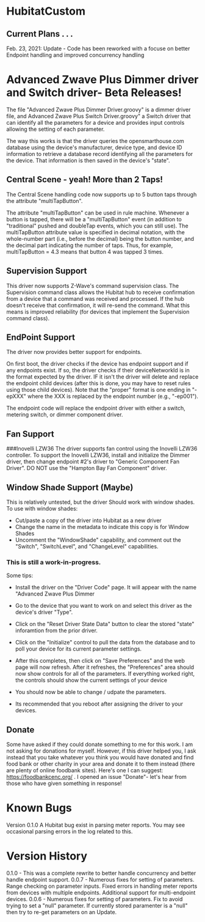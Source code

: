 # HubitatCustom

## Current Plans . . .
Feb. 23, 2021: Update - Code has been reworked with a focuse on better Endpoint handling and improved concurrency handling

# Advanced Zwave Plus Dimmer driver  and Switch driver- Beta Releases!

The file "Advanced Zwave Plus Dimmer Driver.groovy" is a dimmer driver file, and Advanced Zwave Plus Switch Driver.groovy" a Switch driver that can identify all the parameters for a device and provides input controls allowing the setting of each parameter.

The way this works is that the driver queries the opensmarthouse.com database using the device's manufacturer, device type, and device ID information to retrieve a database record identifying all the parameters for the device. That information is then saved in the device's "state".

## Central Scene - yeah! More than 2 Taps!

The Central Scene handling code now supports up to 5 button taps through the attribute "multiTapButton".

The attribute "multiTapButton" can be used in rule machine. Whenever a button is tapped, there will be a "multiTapButton" event (in addition to "traditional" pushed and doubleTap events, which you can still use).  The multiTapButton attribute value is specified in decimal notation, with the whole-number part  (i.e., before the decimal) being the button number, and the decimal part indicating the number of taps. Thus, for example, multiTapButton = 4.3  means that button 4 was tapped 3 times.

## Supervision Support
This driver now supports Z-Wave's command supervision class. The Supervision command class allows the Hubitat hub to receive confirmation from a device that a command was received and processed. If the hub doesn't receive that confirmation, it will re-send the command. What this means is improved reliability (for devices that implement the Supervision command class).

## EndPoint Support
The driver now provides better support for endpoints.

On first boot, the driver checks if the device has endpoint support and if any endpoints exist. If so, the driver checks if their deviceNetworkId is in the format expected by the driver. IF it isn't the driver will delete and replace the endpoint child devices (after this is done, you may have to reset rules using those child devices).  Note that the "proper" format is one ending in "-epXXX" where the XXX is replaced by the endpoint number (e.g., "-ep001").

The endpoint code will replace the endpoint driver with either a switch, metering switch, or dimmer component driver.

## Fan Support
###Inovelli LZW36
The driver supports fan control using the Inovelli LZW36 controller.
To support the  Inovelli LZW36, install and initialize the Dimmer driver, then change endpoint #2's driver to "Generic Component Fan Driver". DO NOT use the "Hampton Bay Fan Component" driver.

## Window Shade Support (Maybe)

This is relatively untested, but the driver Should work with window shades. To use with window shades:
* Cut/paste a copy of the driver into Hubitat as a new driver
* Change the name in the metadata to indicate this copy is for Window Shades
* Uncomment the "WindowShade" capability, and comment out the "Switch", "SwitchLevel", and "ChangeLevel" capabilities.



### This is still a work-in-progress. 

Some tips:
* Install the driver on the "Driver Code" page. It will appear with the name "Advanced Zwave Plus Dimmer
* Go to the device that you want to work on and select this driver as the device's driver "Type".
* Click on the "Reset Driver State Data" button to clear the stored "state" inforamtion from the prior driver.
* Click on the "Initialize" control to pull the data from the database and to poll your device for its current parameter settings.
* After this completes, then click on "Save Preferences" and the web page will now refresh. After it refreshes, the "Preferences" area should now show controls for all of the parameters.  If everything worked right, the controls should show the current settings of your device
* You should now be able to change / udpate the parameters.

* Its recommended that you reboot after assigning the driver to your devices.


## Donate
Some have asked if they could donate something to me for this work.  I am not asking for donations for myself. However, if this driver helped you, I ask instead that you take whatever you think you would have donated and find food bank or other charity in your area and donate it to them instead (there are plenty of online foodbank sites). Here's one I can suggest: https://foodbankcenc.org/ . I opened an issue "Donate"- let's hear from those who have given something in response!

# Known Bugs
Version 0.1.0
A Hubitat bug exist in parsing meter reports. You may see occasional parsing errors in the log related to this.

# Version History
0.1.0 - This was a complete rewrite to better handle concurrency and better handle endpoint support.
0.0.7 - Numerous fixes for setting of parameters. Range checking on parameter inputs. Fixed errors in handling meter reports from devices with multiple endpoints. Additional support for multi-endpoint devices.
0.0.6 - Numerous fixes for setting of parameters. Fix to avoid trying to set a "null" parameter. If currently stored paramenter is a "null" then try to re-get parameters on an Update.


